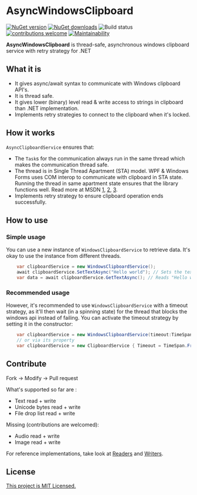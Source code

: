 # AsyncWindowsClipboard

[![NuGet version](https://img.shields.io/nuget/v/AsyncClipboardService.svg?style=flat)](https://nuget.org/packages/AsyncClipboardService/)
[![NuGet downloads](https://img.shields.io/nuget/dt/AsyncClipboardService.svg)](https://www.nuget.org/packages/AsyncClipboardService/)
![Build status](https://github.com/undergroundwires/AsyncWindowsClipboard/workflows/Build%20&%20test/badge.svg)
[![contributions welcome](https://img.shields.io/badge/contributions-welcome-brightgreen.svg?style=flat)](https://github.com/undergroundwires/AsyncWindowsClipboard)
[![Maintainability](https://api.codeclimate.com/v1/badges/22aa4312f0f93e671a73/maintainability)](https://codeclimate.com/github/undergroundwires/AsyncWindowsClipboard/maintainability)

**AsyncWindowsClipboard** is thread-safe, asynchronous windows clipboard service with retry strategy for .NET

## What it is

- It gives async/await syntax to communicate with Windows clipboard API's.
- It is thread safe.
- It gives lower (binary) level read & write access to strings in clipboard than .NET implementation.
- Implements retry strategies to connect to the clipboard when it's locked.

## How it works

`AsyncClipboardService` ensures that:

- The `Task`s for the communication always run in the same thread which makes the communication thread safe.
- The thread is in Single Thread Apartment (STA) model. WPF & Windows Forms uses COM interop to communicate with clipboard in STA state. Running the thread in same apartment state ensures that the library functions well. Read more at MSDN [1](https://docs.microsoft.com/en-us/previous-versions/dotnet/netframework-3.0/ms182351(v=vs.80)?redirectedfrom=MSDN), [2](https://blogs.msdn.microsoft.com/jfoscoding/2005/04/07/why-is-stathread-required/), [3](https://web.archive.org/web/20090417041403/http://msdn.microsoft.com/en-us/magazine/cc188722.aspx).
- Implements retry strategy to ensure clipboard operation ends successfully.

## How to use

### Simple usage

You can use a new instance of `WindowsClipboardService` to retrieve data. It's okay to use the instance from different threads.

```c#
    var clipboardService = new WindowsClipboardService();
    await clipboardService.SetTextAsync("Hello world"); // Sets the text
    var data = await clipboardService.GetTextAsync(); // Reads "Hello world"
```

### Recommended usage

However, it's recommended to use `WindowsClipboardService` with a timeout strategy, as it'll then wait (in a spinning state) for the thread that blocks the windows api instead of failing. You can activate the timeout strategy by setting it in the constructor:

```c#
    var clipboardService = new WindowsClipboardService(timeout:TimeSpan.FromMilliseconds(200)); 
    // or via its property
    var clipboardService = new ClipboardService { Timeout = TimeSpan.FromMilliseconds(200) };
```

## Contribute

Fork → Modify → Pull request

What's supported so far are :

- Text read + write
- Unicode bytes read + write
- File drop list read + write

Missing (contributions are welcomed):

- Audio read + write
- Image read + write

For reference implementations, take look at [Readers](./src/AsyncWindowsClipboard/Modifiers/Readers) and [Writers](./src/AsyncWindowsClipboard/Modifiers/Writers).

## License

[This project is MIT Licensed.](./LICENSE)
